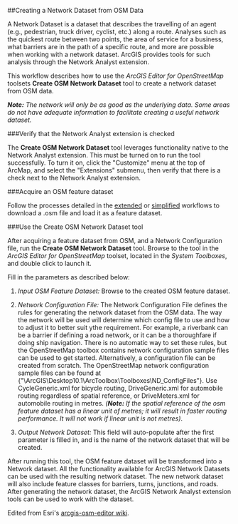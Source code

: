 ##Creating a Network Dataset from OSM Data

A Network Dataset is a dataset that describes the travelling of an agent (e.g., pedestrian, truck driver, cyclist, etc.) along a route. Analyses such as the 
quickest route between two points, the area of service for a business, what barriers are in the path of a specific route, and more are possible when working 
with a network dataset. ArcGIS provides tools for such analysis through the Network Analyst extension.

This workflow describes how to use the *ArcGIS Editor for OpenStreetMap* toolsets **Create OSM Network Dataset** tool to create a network dataset from OSM data.

_**Note:** The network will only be as good as the underlying data. Some areas do not have adequate information to facilitate creating a useful network dataset._

###Verify that the Network Analyst extension is checked

The **Create OSM Network Dataset** tool leverages functionality native to the Network Analyst extension. This must be turned on to run the tool successfully. 
To turn it on, click the "Customize" menu at the top of ArcMap, and select the "Extensions" submenu, then verify that there is a check next to the Network 
Analyst extension.

###Acquire an OSM feature dataset

Follow the processes detailed in the [extended](extended.md) or [simplified](simplified.md) workflows to download a .osm file and load it as a feature dataset.

###Use the Create OSM Network Dataset tool

After acquiring a feature dataset from OSM, and a Network Configuration file, run the **Create OSM Network Dataset** tool. Browse to the tool in the *ArcGIS Editor for OpenStreetMap* toolset, located in the *System Toolboxes*, and double click to launch it.

Fill in the parameters as described below:

1. *Input OSM Feature Dataset:* Browse to the created OSM feature dataset.

2. *Network Configuration File:* The Network Configuration File defines the rules for generating the network dataset from the OSM data. The way the network 
will be used will determine which config file to use and how to adjust it to better suit ythe requirement. For example, a riverbank can be a barrier if defining 
a road network, or it can be a thoroughfare if doing ship navigation. There is no automatic way to set these rules, but the OpenStreetMap toolbox contains 
network configuration sample files can be used to get started. Alternatively, a configuration file can be created from scratch. The OpenStreetMap network 
configuration sample files can be found at {"\ArcGIS\Desktop10.1\ArcToolbox\Toolboxes\ND_ConfigFiles"}. Use CycleGeneric.xml for bicycle routing, 
DriveGeneric.xml for automobile routing regardless of spatial reference, or DriveMeters.xml for automobile routing in metres. _(**Note:**  If the spatial 
reference of the osm feature dataset has a linear unit of metres; it will result in faster routing performance. It will not work if linear unit is not metres)_.

3. *Output Network Dataset:* This field will auto-populate after the first parameter is filled in, and is the name of the network dataset that will be created.

After running this tool, the OSM feature dataset will be transformed into a Network dataset. All the functionality available for ArcGIS Network Datasets can 
be used with the resulting network dataset. The new network dataset will also include feature classes for barriers, turns, junctions, and roads. After 
generating the network dataset, the ArcGIS Network Analyst extension tools can be used to work with the dataset.

Edited from Esri's [arcgis-osm-editor wiki](https://github.com/Esri/arcgis-osm-editor/wiki/Create-a-network-dataset-from-osm-data).
